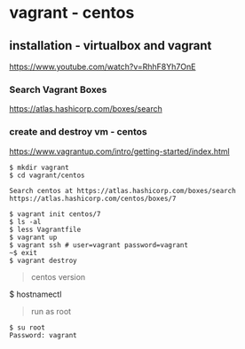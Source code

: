 # vagrant - centos

## installation - virtualbox and vagrant

https://www.youtube.com/watch?v=RhhF8Yh7OnE

### Search Vagrant Boxes

https://atlas.hashicorp.com/boxes/search

### create and destroy vm - centos

https://www.vagrantup.com/intro/getting-started/index.html

```
$ mkdir vagrant
$ cd vagrant/centos

Search centos at https://atlas.hashicorp.com/boxes/search 
https://atlas.hashicorp.com/centos/boxes/7

$ vagrant init centos/7
$ ls -al
$ less Vagrantfile
$ vagrant up
$ vagrant ssh # user=vagrant password=vagrant
~$ exit
$ vagrant destroy
```

> centos version

$ hostnamectl 

> run as root

```
$ su root
Password: vagrant
```
